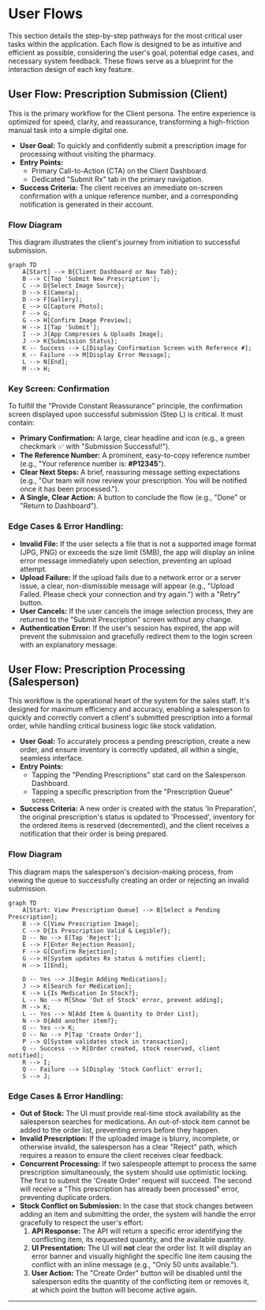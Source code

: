 # User Flows

This section details the step-by-step pathways for the most critical user tasks within the application. Each flow is designed to be as intuitive and efficient as possible, considering the user's goal, potential edge cases, and necessary system feedback. These flows serve as a blueprint for the interaction design of each key feature.

## User Flow: Prescription Submission (Client)

This is the primary workflow for the Client persona. The entire experience is optimized for speed, clarity, and reassurance, transforming a high-friction manual task into a simple digital one.

*   **User Goal:** To quickly and confidently submit a prescription image for processing without visiting the pharmacy.
*   **Entry Points:**
    *   Primary Call-to-Action (CTA) on the Client Dashboard.
    *   Dedicated "Submit Rx" tab in the primary navigation.
*   **Success Criteria:** The client receives an immediate on-screen confirmation with a unique reference number, and a corresponding notification is generated in their account.

### Flow Diagram

This diagram illustrates the client's journey from initiation to successful submission.

```mermaid
graph TD
    A[Start] --> B{Client Dashboard or Nav Tab};
    B --> C[Tap 'Submit New Prescription'];
    C --> D{Select Image Source};
    D --> E[Camera];
    D --> F[Gallery];
    E --> G[Capture Photo];
    F --> G;
    G --> H[Confirm Image Preview];
    H --> I[Tap 'Submit'];
    I --> J[App Compresses & Uploads Image];
    J --> K{Submission Status};
    K -- Success --> L[Display Confirmation Screen with Reference #];
    K -- Failure --> M[Display Error Message];
    L --> N[End];
    M --> H;
```

### Key Screen: Confirmation

To fulfill the "Provide Constant Reassurance" principle, the confirmation screen displayed upon successful submission (Step L) is critical. It must contain:
*   **Primary Confirmation:** A large, clear headline and icon (e.g., a green checkmark ✅ with "Submission Successful!").
*   **The Reference Number:** A prominent, easy-to-copy reference number (e.g., "Your reference number is: **#P12345**").
*   **Clear Next Steps:** A brief, reassuring message setting expectations (e.g., "Our team will now review your prescription. You will be notified once it has been processed.").
*   **A Single, Clear Action:** A button to conclude the flow (e.g., "Done" or "Return to Dashboard").

### Edge Cases & Error Handling:

*   **Invalid File:** If the user selects a file that is not a supported image format (JPG, PNG) or exceeds the size limit (5MB), the app will display an inline error message immediately upon selection, preventing an upload attempt.
*   **Upload Failure:** If the upload fails due to a network error or a server issue, a clear, non-dismissible message will appear (e.g., "Upload Failed. Please check your connection and try again.") with a "Retry" button.
*   **User Cancels:** If the user cancels the image selection process, they are returned to the "Submit Prescription" screen without any change.
*   **Authentication Error:** If the user's session has expired, the app will prevent the submission and gracefully redirect them to the login screen with an explanatory message.

## User Flow: Prescription Processing (Salesperson)

This workflow is the operational heart of the system for the sales staff. It's designed for maximum efficiency and accuracy, enabling a salesperson to quickly and correctly convert a client's submitted prescription into a formal order, while handling critical business logic like stock validation.

*   **User Goal:** To accurately process a pending prescription, create a new order, and ensure inventory is correctly updated, all within a single, seamless interface.
*   **Entry Points:**
    *   Tapping the "Pending Prescriptions" stat card on the Salesperson Dashboard.
    *   Tapping a specific prescription from the "Prescription Queue" screen.
*   **Success Criteria:** A new order is created with the status 'In Preparation', the original prescription's status is updated to 'Processed', inventory for the ordered items is reserved (decremented), and the client receives a notification that their order is being prepared.

### Flow Diagram

This diagram maps the salesperson's decision-making process, from viewing the queue to successfully creating an order or rejecting an invalid submission.

```mermaid
graph TD
    A[Start: View Prescription Queue] --> B[Select a Pending Prescription];
    B --> C[View Prescription Image];
    C --> D{Is Prescription Valid & Legible?};
    D -- No --> E[Tap 'Reject'];
    E --> F[Enter Rejection Reason];
    F --> G[Confirm Rejection];
    G --> H[System updates Rx status & notifies client];
    H --> I[End];

    D -- Yes --> J[Begin Adding Medications];
    J --> K[Search for Medication];
    K --> L{Is Medication In Stock?};
    L -- No --> M[Show 'Out of Stock' error, prevent adding];
    M --> K;
    L -- Yes --> N[Add Item & Quantity to Order List];
    N --> O{Add another item?};
    O -- Yes --> K;
    O -- No --> P[Tap 'Create Order'];
    P --> Q[System validates stock in transaction];
    Q -- Success --> R[Order created, stock reserved, client notified];
    R --> I;
    Q -- Failure --> S[Display 'Stock Conflict' error];
    S --> J;
```

### Edge Cases & Error Handling:

*   **Out of Stock:** The UI must provide real-time stock availability as the salesperson searches for medications. An out-of-stock item cannot be added to the order list, preventing errors before they happen.
*   **Invalid Prescription:** If the uploaded image is blurry, incomplete, or otherwise invalid, the salesperson has a clear "Reject" path, which requires a reason to ensure the client receives clear feedback.
*   **Concurrent Processing:** If two salespeople attempt to process the same prescription simultaneously, the system should use optimistic locking. The first to submit the 'Create Order' request will succeed. The second will receive a "This prescription has already been processed" error, preventing duplicate orders.
*   **Stock Conflict on Submission:** In the case that stock changes between adding an item and submitting the order, the system will handle the error gracefully to respect the user's effort:
    1.  **API Response:** The API will return a specific error identifying the conflicting item, its requested quantity, and the available quantity.
    2.  **UI Presentation:** The UI will **not** clear the order list. It will display an error banner and visually highlight the specific line item causing the conflict with an inline message (e.g., "Only 50 units available.").
    3.  **User Action:** The "Create Order" button will be disabled until the salesperson edits the quantity of the conflicting item or removes it, at which point the button will become active again.

---
